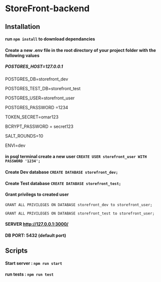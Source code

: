 # StoreFront-backend
## Installation
#### run `npm install` to download dependancies 
#### Create a new .env file in the root directory of your project folder with the following values
##### POSTGRES_HOST=127.0.0.1
POSTGRES_DB=storefront_dev

POSTGRES_TEST_DB=storefront_test

POSTGRES_USER=storefront_user

POSTGRES_PASSWORD =1234

TOKEN_SECRET=omar123

BCRYPT_PASSWORD = secret123

SALT_ROUNDS=10

ENVI=dev 

#### in psql terminal create a new user `CREATE USER storefront_user WITH PASSWORD '1234';`

#### Create Dev database `CREATE DATABASE storefront_dev; `

#### Create Test database `CREATE DATABASE storefront_test;`

#### Grant privilegs to created user
`GRANT ALL PRIVILEGES ON DATABASE storefront_dev to storefront_user;`

`GRANT ALL PRIVILEGES ON DATABASE storefront_test to storefront_user;`

#### SERVER http://127.0.0.1:3000/
#### DB PORT: 5432 (default port)



## Scripts

#### Start server : `npm run start` 

#### run tests : `npm run test` 

